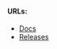 #### URLs:
- [Docs](https://github.com/kubernetes-sigs/descheduler/blob/master/README.md)
- [Releases](https://github.com/kubernetes-sigs/descheduler/releases)

